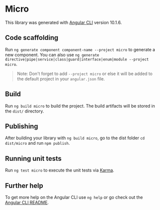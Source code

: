# Micro

This library was generated with [Angular CLI](https://github.com/angular/angular-cli) version 10.1.6.

## Code scaffolding

Run `ng generate component component-name --project micro` to generate a new component. You can also use `ng generate directive|pipe|service|class|guard|interface|enum|module --project micro`.
> Note: Don't forget to add `--project micro` or else it will be added to the default project in your `angular.json` file. 

## Build

Run `ng build micro` to build the project. The build artifacts will be stored in the `dist/` directory.

## Publishing

After building your library with `ng build micro`, go to the dist folder `cd dist/micro` and run `npm publish`.

## Running unit tests

Run `ng test micro` to execute the unit tests via [Karma](https://karma-runner.github.io).

## Further help

To get more help on the Angular CLI use `ng help` or go check out the [Angular CLI README](https://github.com/angular/angular-cli/blob/master/README.md).
